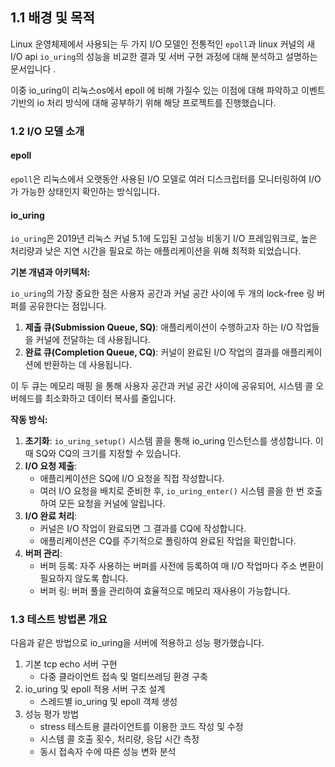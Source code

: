 

## 1.1  배경 및 목적

Linux 운영체제에서 사용되는 두 가지 I/O 모델인 전통적인 `epoll`과 linux 커널의 새 I/O api `io_uring`의 성능을 비교한 결과 및 서버 구현 과정에 대해 분석하고 설명하는 문서입니다 . 

이중 io_uring이 리눅스os에서 epoll 에 비해 가질수 있는 이점에 대해 파악하고 이벤트 기반의 io 처리 방식에 대해 공부하기 위해 해당 프로젝트를 진행했습니다. 

### 1.2 I/O 모델 소개

#### epoll

`epoll`은 리눅스에서 오랫동안 사용된 I/O 모델로 여러 디스크립터를 모니터링하여 I/O가 가능한 상태인지 확인하는 방식입니다. 
#### io_uring

`io_uring`은 2019년 리눅스 커널 5.1에 도입된 고성능 비동기 I/O 프레임워크로,  높은 처리량과 낮은 지연 시간을 필요로 하는 애플리케이션을 위해 최적화 되었습니다.

**기본 개념과 아키텍처:**

`io_uring`의 가장 중요한 점은 사용자 공간과 커널 공간 사이에 두 개의 lock-free 링 버퍼를 공유한다는 점입니다.

1. **제출 큐(Submission Queue, SQ)**: 애플리케이션이 수행하고자 하는 I/O 작업들을 커널에 전달하는 데 사용됩니다.
2. **완료 큐(Completion Queue, CQ)**: 커널이 완료된 I/O 작업의 결과를 애플리케이션에 반환하는 데 사용됩니다.

이 두 큐는 메모리 매핑 을 통해 사용자 공간과 커널 공간 사이에 공유되어, 시스템 콜 오버헤드를 최소화하고 데이터 복사를 줄입니다.

**작동 방식:**

1. **초기화**: `io_uring_setup()` 시스템 콜을 통해 io_uring 인스턴스를 생성합니다. 이때 SQ와 CQ의 크기를 지정할 수 있습니다.
2. **I/O 요청 제출**:
    - 애플리케이션은 SQ에 I/O 요청을 직접 작성합니다.
    - 여러 I/O 요청을 배치로 준비한 후, `io_uring_enter()` 시스템 콜을 한 번 호출하여 모든 요청을 커널에 알립니다.
3. **I/O 완료 처리**:
    - 커널은 I/O 작업이 완료되면 그 결과를 CQ에 작성합니다.
    - 애플리케이션은 CQ를 주기적으로 폴링하여 완료된 작업을 확인합니다.
4. **버퍼 관리**: 
    - 버퍼 등록: 자주 사용하는 버퍼를 사전에 등록하여 매 I/O 작업마다 주소 변환이 필요하지 않도록 합니다.
    - 버퍼 링: 버퍼 풀을 관리하여 효율적으로 메모리 재사용이 가능합니다.


### 1.3 테스트 방법론 개요

 다음과 같은 방법으로 io_uring을 서버에 적용하고 성능 평가했습니다.

1. 기본 tcp echo 서버 구현
    - 다중 클라이언트 접속 및 멀티쓰레딩 환경 구축
2. io_uring  및 epoll 적용 서버 구조 설계
    - 스레드별 io_uring 및 epoll 객체 생성
3. 성능 평가 방법
    - stress 테스트용 클라이언트를 이용한 코드 작성 및 수정
    - 시스템 콜 호출 횟수, 처리량, 응답 시간 측정
    - 동시 접속자 수에 따른 성능 변화 분석

